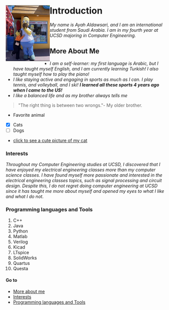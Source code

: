 
# Introduction <img src="IMG_7168.jpg" align="left" width="140">
*My name is Ayah Aldawsari, and I am an international student from Saudi Arabia. I am in my fourth year at UCSD majoring in Computer Engineering.* 


## More About Me
- *I am a self-learner: my first language is Arabic, but I have taught myself English, and I am currently learning Turkish! I also taught myself how to play the piano!*
- *I like staying active and engaging in sports as much as I can. I play tennis, and volleyball, and I ski! **I learned all these sports 4 years ago when I came to the US!***
- *I like a balanced life and as my brother always tells me*
> "The right thing is between two wrongs."- My older brother.
- Favorite animal
- [x] Cats
- [ ] Dogs
- [click to see a cute picture of my cat](IMG_7169.jpg)
### Interests
*Throughout my Computer Engineering studies at UCSD, I discovered that I have enjoyed my electrical engineering classes more than my computer science classes. I have found myself more passionate and interested in the electrical engineering classes topics, such as signal processing and circuit design. 
Despite this, I do not regret doing computer engineering at UCSD since it has taught me more about myself and opened my eyes to what I like and what I do not.*

### Programming languages and Tools
1. C++
2. Java
3. Python
4. Matlab
5. Verilog
6. Kicad
7. LTspice
8. SolidWorks
9. Quartus
10. Questa



#### Go to
- [More about me](#More-About-Me)
- [Interests](#Interests)
- [Programming languages and Tools](#Programming-languages-and-Tools)









